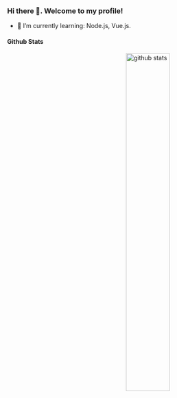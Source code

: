 ### Hi there 👋. Welcome to my profile!

- 🌱 I’m currently learning: Node.js, Vue.js.

#### Github Stats
<img src="https://github-readme-stats.vercel.app/api?username=rafcristina&show_icons=true&theme=gotham" alt="github stats" width="45%" align="right"/>

<!--
**rafcristina/rafcristina** is a ✨ _special_ ✨ repository because its `README.md` (this file) appears on your GitHub profile.

Here are some ideas to get you started:

- 🔭 I’m currently working on ...
- 🌱 I’m currently learning ...
- 👯 I’m looking to collaborate on ...
- 🤔 I’m looking for help with ...
- 💬 Ask me about ...
- 📫 How to reach me: ...
- 😄 Pronouns: ...
- ⚡ Fun fact: ...
-->
